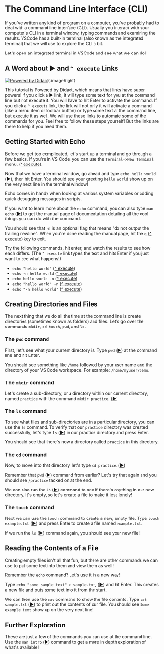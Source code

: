 # The Command Line Interface (CLI)

If you've written any kind of program on a computer, you've probably had to deal with a command line interface (CLI). Usually you interact with your computer's CLI in a terminal window, typing commands and examining the results. VSCode has a built-in terminal (also known as the integrated terminal) that we will use to explore the CLI a bit. 

Let's open an integrated terminal in VSCode and see what we can do!

## A Word about ▶️ and `^ execute` Links

[![Powered by Didact](https://raw.githubusercontent.com/redhat-developer/vscode-didact/master/icon/powered240x40.png)](https://marketplace.visualstudio.com/items?itemName=redhat.vscode-didact){.imageRight}

This tutorial is Powered by Didact, which means that links have super powers! If you click a ▶️ link, it will type some text for you at the command line but not execute it. You will have to hit Enter to activate the command. If you click a `^ execute` link, the link will not only it will activate a command (like a menu item or toolbar button) or type some text at the command line, but execute it as well. We will use these links to automate some of the commands for you. Feel free to follow these steps yourself! But the links are there to help if you need them.

## Getting Started with Echo

Before we get too complicated, let's start up a terminal and go through a few basics. If you're in VS Code, you can use the `Terminal->New Terminal` menu. ([^ execute](didact://?commandId=vscode.didact.startTerminalWithName&text=newTerminal "Open a new terminal inside VS Code")).

Now that we have a terminal window, go ahead and type `echo hello world` ([▶️](didact://?commandId=vscode.didact.sendNamedTerminalAStringNoLF&text=newTerminal$$echo%20hello%20world)), then hit Enter. You should see your greeting `hello world` show up on the very next line in the terminal window!

Echo comes in handy when looking at various system variables or adding quick debugging messages in scripts. 

If you want to learn more about the `echo` command, you can also type `man echo` ([▶️](didact://?commandId=vscode.didact.sendNamedTerminalAStringNoLF&text=newTerminal$$man%20echo)) to get the manual page of documentation detailing all the cool things you can do with the command. 

You should see that `-n` is an optional flag that means "do not output the trailing newline". When you're done reading the manual page, hit the `q` ([^ execute](didact://?commandId=vscode.didact.sendNamedTerminalAStringNoLF&text=newTerminal$$q)) key to exit.

Try the following commands, hit enter, and watch the results to see how each differs. (The `^ execute` link types the text and hits Enter if you just want to see what happens!)

* `echo "hello world"` ([^ execute](didact://?commandId=vscode.didact.sendNamedTerminalAString&text=newTerminal$$echo%20%22hello%20world%22))
* `echo -n hello world` ([^ execute](didact://?commandId=vscode.didact.sendNamedTerminalAString&text=newTerminal$$echo%20-n%20hello%20world))
* `echo hello world -n` ([^ execute](didact://?commandId=vscode.didact.sendNamedTerminalAString&text=newTerminal$$echo%20hello%20world%20-n))
* `echo "hello world" -n` ([^ execute](didact://?commandId=vscode.didact.sendNamedTerminalAString&text=newTerminal$$echo%20%22hello%20world%22%20-n))
* `echo "-n hello world"` ([^ execute](didact://?commandId=vscode.didact.sendNamedTerminalAString&text=newTerminal$$echo%20%22-n%20hello%20world%22))

## Creating Directories and Files

The next thing that we do all the time at the command line is create directories (sometimes known as folders) and files. Let's go over the commands `mkdir`, `cd`, `touch`, `pwd`, and `ls`.

### The `pwd` command

First, let's see what your current directory is. Type `pwd` ([▶️](didact://?commandId=vscode.didact.sendNamedTerminalAStringNoLF&text=newTerminal$$pwd)) at the command line and hit Enter.

You should see something like `/home` followed by your user name and the directory of your VS Code workspace. For example: `/home/myuser/demo`. 

### The `mkdir` command

Let's create a sub-directory, or a directory within our current directory, named `practice` with the command `mkdir practice`. ([▶️](didact://?commandId=vscode.didact.sendNamedTerminalAStringNoLF&text=newTerminal$$mkdir%20practice))

### The `ls` command

To see what files and sub-directories are in a particular directory, you can use the `ls` command. To verify that our `practice` directory was created successfully, let's type `ls` ([▶️](didact://?commandId=vscode.didact.sendNamedTerminalAStringNoLF&text=newTerminal$$ls)) in our practice directory and press Enter.

You should see that there's now a directory called `practice` in this directory.

### The `cd` command

Now, to move into that directory, let's type `cd practice`. ([▶️](didact://?commandId=vscode.didact.sendNamedTerminalAStringNoLF&text=newTerminal$$cd%20practice))

Remember that `pwd` ([▶️](didact://?commandId=vscode.didact.sendNamedTerminalAStringNoLF&text=newTerminal$$pwd)) command from earlier? Let's try that again and you should see `/practice` tacked on at the end.

We can also run the `ls` ([▶️](didact://?commandId=vscode.didact.sendNamedTerminalAStringNoLF&text=newTerminal$$ls)) command to see if there's anything in our new directory. It's empty, so let's create a file to make it less lonely!

### The `touch` command

Next we can use the `touch` command to create a new, empty file. Type `touch example.txt` ([▶️](didact://?commandId=vscode.didact.sendNamedTerminalAStringNoLF&text=newTerminal$$touch%20example.txt)) and press Enter to create a file named `example.txt`.

If we run the `ls` ([▶️](didact://?commandId=vscode.didact.sendNamedTerminalAStringNoLF&text=newTerminal$$ls)) command again, you should see your new file!

## Reading the Contents of a File

Creating empty files isn't all that fun, but there are other commands we can use to put some text into them and view them as well!

Remember the `echo` command? Let's use it in a new way!

Type `echo "some sample text" > sample.txt`, ([▶️](didact://?commandId=vscode.didact.sendNamedTerminalAStringNoLF&text=newTerminal$$echo%20%22some%20sample%20text%22%20%3E%20sample.txt)) and hit Enter. This creates a new file and puts some text into it from the start.

We can then use the `cat` command to show the file contents. Type `cat sample.txt` ([▶️](didact://?commandId=vscode.didact.sendNamedTerminalAStringNoLF&text=newTerminal$$%60cat%20sample.txt)) to print out the contents of our file. You should see `Some example text` show up on the very next line!

## Further Exploration

These are just a few of the commands you can use at the command line. Use the `man intro` ([▶️](didact://?commandId=vscode.didact.sendNamedTerminalAStringNoLF&text=newTerminal$$man%20intro)) command to get a more in depth exploration of what's available!
